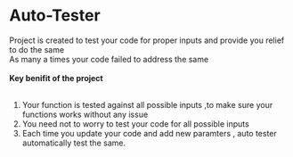 # Auto-Tester
Project is created to test your code for proper inputs and provide you relief to do the same <br/>
As many a times your code failed to address the same</br></br>
<b>Key benifit of the project</b> </br></br>
1. Your function is tested against all possible inputs ,to make sure your functions works without any issue<br/>
2. You need not to worry to test your code for all possible inputs<br/>
3. Each time you update your code and add new paramters , auto tester automatically test the same.<br/>

